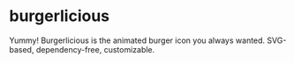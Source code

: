 # burgerlicious
Yummy! Burgerlicious is the animated burger icon you always wanted. SVG-based, dependency-free, customizable.
